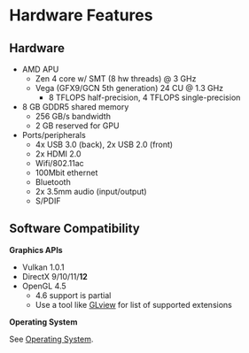 # Hardware Features

## Hardware

- AMD APU
    - Zen 4 core w/ SMT (8 hw threads) @ 3 GHz
    - Vega (GFX9/GCN 5th generation) 24 CU @ 1.3 GHz
        - 8 TFLOPS half-precision, 4 TFLOPS single-precision
- 8 GB GDDR5 shared memory
    - 256 GB/s bandwidth
    - 2 GB reserved for GPU
- Ports/peripherals
    - 4x USB 3.0 (back), 2x USB 2.0 (front)
    - 2x HDMI 2.0
    - Wifi/802.11ac
    - 100Mbit ethernet
    - Bluetooth
    - 2x 3.5mm audio (input/output)
    - S/PDIF

## Software Compatibility

__Graphics APIs__

- Vulkan 1.0.1
- DirectX 9/10/11/__12__
- OpenGL 4.5
    - 4.6 support is partial
    - Use a tool like [GLview](http://realtech-vr.com/admin/glview) for list of supported extensions

__Operating System__

See [Operating System](os.md).